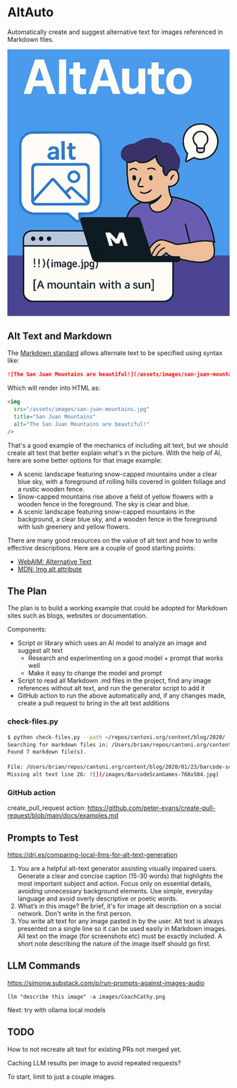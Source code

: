 # AltAuto

Automatically create and suggest alternative text for images referenced in Markdown files.

![A person uses a laptop to create alt text for an image of a mountain with a sun](logo.png "AltAuto Project")

## Alt Text and Markdown

The [Markdown standard][md] allows alternate text to be specified using syntax like:

```md
![The San Juan Mountains are beautiful!](/assets/images/san-juan-mountains.jpg "San Juan Mountains")
```

Which will render into HTML as:

```html
<img
  src="/assets/images/san-juan-mountains.jpg"
  title="San Juan Mountains"
  alt="The San Juan Mountains are beautiful!"
/>
```

That's a good example of the mechanics of including alt text, but we should create alt text that better explain what's in the picture. With the help of AI, here are some better options for that image example:

- A scenic landscape featuring snow-capped mountains under a clear blue sky, with a foreground of rolling hills covered in golden foliage and a rustic wooden fence.
- Snow-capped mountains rise above a field of yellow flowers with a wooden fence in the foreground. The sky is clear and blue.
- A scenic landscape featuring snow-capped mountains in the background, a clear blue sky, and a wooden fence in the foreground with lush greenery and yellow flowers.

There are many good resources on the value of alt text and how to write effective descriptions. Here are a couple of good starting points:

- [WebAIM: Alternative Text][aim]
- [MDN: Img alt attribute][mdn]

## The Plan

The plan is to build a working example that could be adopted for Markdown sites such as blogs, websites or documentation.

Components:

- Script or library which uses an AI model to analyze an image and suggest alt text
  - Research and experimenting on a good model + prompt that works well
  - Make it easy to change the model and prompt
- Script to read all Markdown .md files in the project, find any image references without alt text, and run the generator script to add it
- GitHub action to run the above automatically and, if any changes made, create a pull request to bring in the alt text additions

### check-files.py

```sh
$ python check-files.py --path ~/repos/cantoni.org/content/blog/2020/
Searching for markdown files in: /Users/brian/repos/cantoni.org/content/blog/2020
Found 7 markdown file(s).

File: /Users/brian/repos/cantoni.org/content/blog/2020/01/23/barcode-scanning-video-games-collection/index.md
Missing alt text line 26: ![](/images/BarcodeScanGames-768x584.jpg)
```

### GitHub action

create_pull_request action: https://github.com/peter-evans/create-pull-request/blob/main/docs/examples.md

## Prompts to Test

https://dri.es/comparing-local-llms-for-alt-text-generation

1. You are a helpful alt-text generator assisting visually impaired users. Generate a clear and concise caption (15-30 words) that highlights the most important subject and action. Focus only on essential details, avoiding unnecessary background elements. Use simple, everyday language and avoid overly descriptive or poetic words.
2. What’s in this image? Be brief, it's for image alt description on a social network. Don't write in the first person.
3. You write alt text for any image pasted in by the user. Alt text is always presented on a single line so it can be used easily in Markdown images. All text on the image (for screenshots etc) must be exactly included. A short note describing the nature of the image itself should go first.

## LLM Commands

https://simonw.substack.com/p/run-prompts-against-images-audio

```
llm "describe this image" -a images/CoachCathy.png
```

Next: try with ollama local models

## TODO

How to not recreate alt text for existing PRs not merged yet.

Caching LLM results per image to avoid repeated requests?

To start, limit to just a couple images.

[md]: https://www.markdownguide.org/basic-syntax/#images-1
[aim]: https://webaim.org/techniques/alttext/
[mdn]: https://developer.mozilla.org/en-US/docs/Web/API/HTMLImageElement/alt#usage_notes
